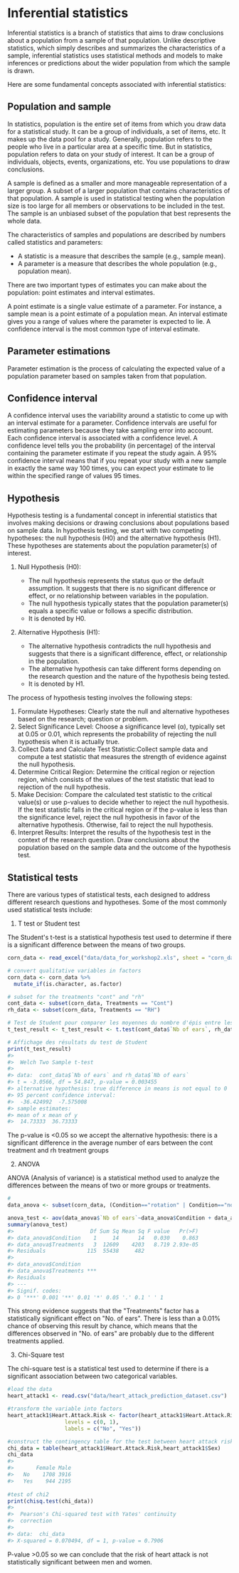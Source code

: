 


# Inferential statistics

Inferential statistics is a branch of statistics that aims to draw conclusions about a population from a sample of that population. Unlike descriptive statistics, which simply describes and summarizes the characteristics of a sample, inferential statistics uses statistical methods and models to make inferences or predictions about the wider population from which the sample is drawn.

Here are some fundamental concepts associated with inferential statistics:

## Population and sample

In statistics, population is the entire set of items from which you draw data for a statistical study. It can be a group of individuals, a set of items, etc. It makes up the data pool for a study. Generally, population refers to the people who live in a particular area at a specific time. But in statistics, population refers to data on your study of interest. It can be a group of individuals, objects, events, organizations, etc. You use populations to draw conclusions.

A sample is defined as a smaller and more manageable representation of a larger group. A subset of a larger population that contains characteristics of that population. A sample is used in statistical testing when the population size is too large for all members or observations to be included in the test.\
The sample is an unbiased subset of the population that best represents the whole data.

The characteristics of samples and populations are described by numbers called statistics and parameters:

- A statistic is a measure that describes the sample (e.g., sample mean).
- A parameter is a measure that describes the whole population (e.g., population mean).

There are two important types of estimates you can make about the population: point estimates and interval estimates.

A point estimate is a single value estimate of a parameter. For instance, a sample mean is a point estimate of a population mean.
An interval estimate gives you a range of values where the parameter is expected to lie. A confidence interval is the most common type of interval estimate.

## Parameter estimations
Parameter estimation is the process of calculating the expected value of a population parameter based on samples taken from that population. 

## Confidence interval

A confidence interval uses the variability around a statistic to come up with an interval estimate for a parameter. Confidence intervals are useful for estimating parameters because they take sampling error into account.\
Each confidence interval is associated with a confidence level. A confidence level tells you the probability (in percentage) of the interval containing the parameter estimate if you repeat the study again.
A 95% confidence interval means that if you repeat your study with a new sample in exactly the same way 100 times, you can expect your estimate to lie within the specified range of values 95 times.

## Hypothesis

Hypothesis testing is a fundamental concept in inferential statistics that involves making decisions or drawing conclusions about populations based on sample data. In hypothesis testing, we start with two competing hypotheses: the null hypothesis (H0) and the alternative hypothesis (H1). These hypotheses are statements about the population parameter(s) of interest.

1. Null Hypothesis (H0):
    * The null hypothesis represents the status quo or the default assumption. It suggests that there is no significant difference or effect, or no relationship between variables in the population.
    * The null hypothesis typically states that the population parameter(s) equals a specific value or follows a specific distribution.
    * It is denoted by H0.

2. Alternative Hypothesis (H1):
    * The alternative hypothesis contradicts the null hypothesis and suggests that there is a significant difference, effect, or relationship in the population.
    * The alternative hypothesis can take different forms depending on the research question and the nature of the hypothesis being tested.
    * It is denoted by H1.
    
The process of hypothesis testing involves the following steps:

1) Formulate Hypotheses: Clearly state the null and alternative hypotheses based on the research; question or problem.
2) Select Significance Level: Choose a significance level (α), typically set at 0.05 or 0.01, which represents the probability of rejecting the null hypothesis when it is actually true.
3) Collect Data and Calculate Test Statistic:Collect sample data and compute a test statistic that measures the strength of evidence against the null hypothesis.
4) Determine Critical Region: Determine the critical region or rejection region, which consists of the values of the test statistic that lead to rejection of the null hypothesis.
5) Make Decision: Compare the calculated test statistic to the critical value(s) or use p-values to decide whether to reject the null hypothesis. If the test statistic falls in the critical region or if the p-value is less than the significance level, reject the null hypothesis in favor of the alternative hypothesis. Otherwise, fail to reject the null hypothesis.
6) Interpret Results: Interpret the results of the hypothesis test in the context of the research question. Draw conclusions about the population based on the sample data and the outcome of the hypothesis test.

## Statistical tests

There are various types of statistical tests, each designed to address different research questions and hypotheses. Some of the most commonly used statistical tests include:

1. T test or Student test

The Student's t-test is a statistical hypothesis test used to determine if there is a significant difference between the means of two groups. 

```r
corn_data <- read_excel("data/data_for_workshop2.xls", sheet = "corn_data")

# convert qualitative variables in factors
corn_data <- corn_data %>%
  mutate_if(is.character, as.factor)

# subset for the treatments "cont" and "rh"
cont_data <- subset(corn_data, Treatments == "Cont")
rh_data <- subset(corn_data, Treatments == "RH")

# Test de Student pour comparer les moyennes du nombre d'épis entre les traitements "Cont" et "RH"
t_test_result <- t_test_result <- t.test(cont_data$`Nb of ears`, rh_data$`Nb of ears`, alternative = "two.sided", mu = 0, conf.level = 0.95)

# Affichage des résultats du test de Student
print(t_test_result)
#> 
#> 	Welch Two Sample t-test
#> 
#> data:  cont_data$`Nb of ears` and rh_data$`Nb of ears`
#> t = -3.0566, df = 54.847, p-value = 0.003455
#> alternative hypothesis: true difference in means is not equal to 0
#> 95 percent confidence interval:
#>  -36.424992  -7.575008
#> sample estimates:
#> mean of x mean of y 
#>  14.73333  36.73333
```
The p-value is <0.05 so we accept the alternative hypothesis: there is a significant difference in the average number of ears between the cont treatment and rh treatment groups

2. ANOVA

ANOVA (Analysis of variance) is a statistical method used to analyze the differences between the means of two or more groups or treatments.

```r
#
data_anova <- subset(corn_data, (Condition=="rotation" | Condition=="non-rotation"))

anova_test <- aov(data_anova$`Nb of ears`~data_anova$Condition + data_anova$Treatments)
summary(anova_test)
#>                        Df Sum Sq Mean Sq F value   Pr(>F)
#> data_anova$Condition    1     14      14   0.030    0.863
#> data_anova$Treatments   3  12609    4203   8.719 2.93e-05
#> Residuals             115  55438     482                 
#>                          
#> data_anova$Condition     
#> data_anova$Treatments ***
#> Residuals                
#> ---
#> Signif. codes:  
#> 0 '***' 0.001 '**' 0.01 '*' 0.05 '.' 0.1 ' ' 1
```

This strong evidence suggests that the "Treatments" factor has a statistically significant effect on "No. of ears". There is less than a 0.01% chance of observing this result by chance, which means that the differences observed in "No. of ears" are probably due to the different treatments applied.

3. Chi-Square test

The chi-square test is a statistical test used to determine if there is a significant association between two categorical variables.

```r
#load the data
heart_attack1 <- read.csv("data/heart_attack_prediction_dataset.csv")

#transform the variable into factors
heart_attack1$Heart.Attack.Risk <- factor(heart_attack1$Heart.Attack.Risk, 
                  levels = c(0, 1),
                  labels = c("No", "Yes"))

#construct the contingency table for the test between heart attack risk ans sex
chi_data = table(heart_attack1$Heart.Attack.Risk,heart_attack1$Sex) 
chi_data
#>      
#>       Female Male
#>   No    1708 3916
#>   Yes    944 2195
                 
#test of chi2
print(chisq.test(chi_data))
#> 
#> 	Pearson's Chi-squared test with Yates' continuity
#> 	correction
#> 
#> data:  chi_data
#> X-squared = 0.070494, df = 1, p-value = 0.7906
```
P-value >0.05 so we can conclude that the risk of heart attack is not statistically significant between men and women. 

